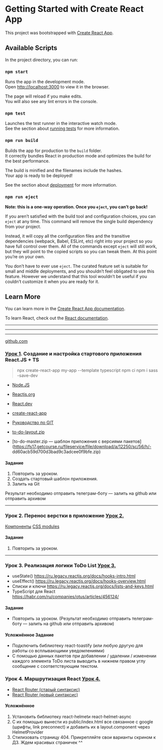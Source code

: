 # Getting Started with Create React App

This project was bootstrapped with [Create React App](https://github.com/facebook/create-react-app).

## Available Scripts

In the project directory, you can run:

### `npm start`

Runs the app in the development mode.\
Open [http://localhost:3000](http://localhost:3000) to view it in the browser.

The page will reload if you make edits.\
You will also see any lint errors in the console.

### `npm test`

Launches the test runner in the interactive watch mode.\
See the section about [running tests](https://facebook.github.io/create-react-app/docs/running-tests) for more information.

### `npm run build`

Builds the app for production to the `build` folder.\
It correctly bundles React in production mode and optimizes the build for the best performance.

The build is minified and the filenames include the hashes.\
Your app is ready to be deployed!

See the section about [deployment](https://facebook.github.io/create-react-app/docs/deployment) for more information.

### `npm run eject`

**Note: this is a one-way operation. Once you `eject`, you can’t go back!**

If you aren’t satisfied with the build tool and configuration choices, you can `eject` at any time. This command will remove the single build dependency from your project.

Instead, it will copy all the configuration files and the transitive dependencies (webpack, Babel, ESLint, etc) right into your project so you have full control over them. All of the commands except `eject` will still work, but they will point to the copied scripts so you can tweak them. At this point you’re on your own.

You don’t have to ever use `eject`. The curated feature set is suitable for small and middle deployments, and you shouldn’t feel obligated to use this feature. However we understand that this tool wouldn’t be useful if you couldn’t customize it when you are ready for it.

## Learn More

You can learn more in the [Create React App documentation](https://facebook.github.io/create-react-app/docs/getting-started).

To learn React, check out the [React documentation](https://reactjs.org/).

---
---
---

[github.com](https://github.com/illicchpv/glo-todo)


### [Урок 1](https://glo-academy.org/react-ts-lesson1). Создание и настройка стартового приложения React.JS + TS 

>npx create-react-app my-app --template typescript
>npm ci
>npm i sass -save-dev

- [Node.JS](https://nodejs.org/en)
- [Reactjs.org](https://ru.legacy.reactjs.org/)
- [React.dev](https://react.dev/learn)
- [create-react-app](https://create-react-app.dev/docs/getting-started/)
- [Руководство по GIT](https://githowto.com/ru)


- [to-do-layout.zip](https://fs02.getcourse.ru/fileservice/file/download/a/12250/sc/250/h/76d24ddfd3b00c816388ad77d0549efc.zip)
- [to-do-master.zip — шаблон приложения с версиями пакетов](https://fs17.getcourse.ru/fileservice/file/download/a/12250/sc/56/h/- dd60acb59d700d3bad9c3adcee0f9bfe.zip)

#### Задание

1. Повторить за уроком. 
2. Создать стартовый шаблон приложения. 
3. Залить на Git


Результат необходимо отправить телеграм-боту — залить на github или отправить архивом

---

### Урок 2. Перенос верстки в приложение [Урок 2. ](https://glo-academy.org/react-ts-lesson2)

[Компоненты](https://reactdev.ru/learn/your-first-component/)
[CSS modules](https://habr.com/ru/articles/335244/)

#### Задание

1. Повторить за уроком. 

---

### Урок 3. Реализация логики ToDo List [Урок 3. ](https://glo-academy.org/react-ts-lesson3)

- useState()   https://ru.legacy.reactjs.org/docs/hooks-intro.html
- useEffect()  https://ru.legacy.reactjs.org/docs/hooks-overview.html
- Списки и ключи  https://ru.legacy.reactjs.org/docs/lists-and-keys.html
- TypeScript для React  https://habr.com/ru/companies/otus/articles/456124/

#### Задание

- Повторить за уроком. 
    (Результат необходимо отправить телеграм-боту — залить на github или отправить архивом)

#### Усложнённое Задание

- Подключить библиотеку react-toastify (или любую другую для работы со всплывающими уведомлениями)
- С помощью данных пакетов при добавлении / удалении / изменении каждого элемента ToDo листа выводить в нижнем правом углу сообщение с соответствующим текстом.


### Урок 4. Маршрутизация React [Урок 4.](https://glo-academy.org/react-ts-lesson4) 

- [React Router (старый синтаксис)](https://v5.reactrouter.com/web/guides/quick-start)
- [React Router (новый синтаксис)](https://reactrouter.com/en/main/upgrading/v6-data)

#### Усложнённое

1. Установить библиотеку react-helmetи react-helmet-async
2. С их помощью вынести из public/index.html все связанное с google (шрифты, link preconnect) и добавить их в layout.component через HelmetProvider
3. Стилизовать страницу 404. Прикрепляйте свои варианты скрином к ДЗ. Ждем красивых страничек ^^